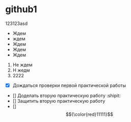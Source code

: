 # github1
123123asd
* Ждем
* ждем
* Ждем
* Ждем
* Ждем
1. Не ждем
2. Н жедм
3. 2222
- [x] Дождаться проверки первой практической работы
- [] Доделать вторую практическую работу :shipit:
- [] Защитить вторую практическую работу
- [] $${\color{red}11111}$$

